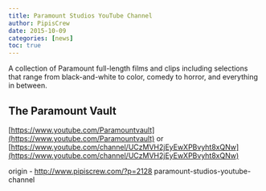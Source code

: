 ```yaml
---
title: Paramount Studios YouTube Channel
author: PipisCrew
date: 2015-10-09
categories: [news]
toc: true
---
```


A collection of Paramount full-length films and clips including selections that range from black-and-white to color, comedy to horror, and everything in between. 

## The Paramount Vault

[https://www.youtube.com/Paramountvault](https://www.youtube.com/Paramountvault)
or
[https://www.youtube.com/channel/UCzMVH2jEyEwXPBvyht8xQNw](https://www.youtube.com/channel/UCzMVH2jEyEwXPBvyht8xQNw)

origin - http://www.pipiscrew.com/?p=2128 paramount-studios-youtube-channel